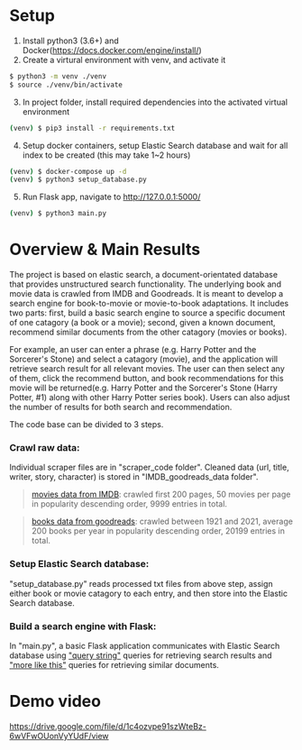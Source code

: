 # Setup
1. Install python3 (3.6+) and Docker(https://docs.docker.com/engine/install/) 
2. Create a virtural environment with venv, and activate it
```bash
$ python3 -m venv ./venv
$ source ./venv/bin/activate
```
3. In project folder, install required dependencies into the activated virtual environment
```bash
(venv) $ pip3 install -r requirements.txt
```
4. Setup docker containers, setup Elastic Search database and wait for all index to be created (this may take 1~2 hours)
```bash
(venv) $ docker-compose up -d
(venv) $ python3 setup_database.py
```    
5. Run Flask app, navigate to http://127.0.0.1:5000/
```bash
(venv) $ python3 main.py
```  

# Overview & Main Results
The project is based on elastic search, a document-orientated database that provides unstructured search functionality. The underlying book and movie data is crawled from IMDB and Goodreads. It is meant to develop a search engine for book-to-movie or movie-to-book adaptations.  It includes two parts: first, build a basic search engine to source a specific document of one catagory (a book or a movie); second, given a known document, recommend similar documents from the other catagory (movies or books).    

For example, an user can enter a phrase (e.g. Harry Potter and the Sorcerer's Stone) and select a catagory (movie), and the application will retrieve search result for all relevant movies. The user can then select any of them, click the recommend button, and book recommendations for this movie  will be returned(e.g. Harry Potter and the Sorcerer's Stone (Harry Potter, #1) along with other Harry Potter series book). Users can also adjust the number of results for both search and recommendation.

The code base can be divided to 3 steps.   

### Crawl raw data:
Individual scraper files are in "scraper_code folder". Cleaned data (url, title, writer, story, character) is stored in "IMDB_goodreads_data folder".
> [movies data from IMDB](https://www.imdb.com/search/keyword/?mode=detail&page=1&title_type=movie): crawled first 200 pages, 50 movies per page in popularity descending order, 9999 entries in total.  

> [books data from goodreads](https://www.goodreads.com/book/popular_by_date/2021): crawled between 1921 and 2021, average 200 books per year in popularity descending order, 20199 entries in total.
### Setup Elastic Search database:
"setup_database.py" reads processed txt files from above step, assign either book or movie catagory to each entry, and then store into the Elastic Search database. 
### Build a search engine with Flask:
In "main.py", a basic Flask application communicates with Elastic Search database using ["query string"](https://www.elastic.co/guide/en/elasticsearch/reference/current/query-dsl-query-string-query.html) queries for retrieving search results and ["more like this"](https://www.elastic.co/guide/en/elasticsearch/reference/current/query-dsl-mlt-query.html) queries for retrieving similar documents.


# Demo video
https://drive.google.com/file/d/1c4ozvpe91szWteBz-6wVFwOUonVyYUdF/view
